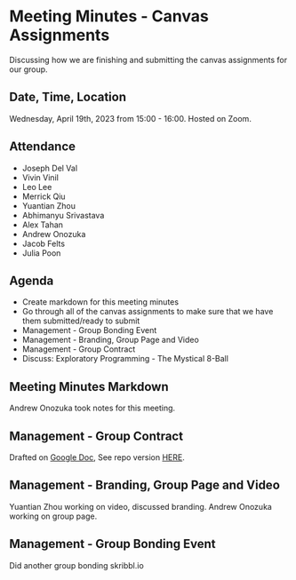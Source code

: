 
# Meeting Minutes - Canvas Assignments

Discussing how we are finishing and submitting the canvas assignments for our group.

## Date, Time, Location

Wednesday, April 19th, 2023 from 15:00 - 16:00. Hosted on Zoom.

## Attendance

* Joseph Del Val
* Vivin Vinil
* Leo Lee
* Merrick Qiu
* Yuantian Zhou
* Abhimanyu Srivastava
* Alex Tahan
* Andrew Onozuka
* Jacob Felts
* Julia Poon

## Agenda

* Create markdown for this meeting minutes
* Go through all of the canvas assignments to make sure that we have them submitted/ready to submit
* Management - Group Bonding Event
* Management - Branding, Group Page and Video
* Management - Group Contract
* Discuss: Exploratory Programming - The Mystical 8-Ball

## Meeting Minutes Markdown

Andrew Onozuka took notes for this meeting.

## Management - Group Contract

Drafted on [Google Doc](https://docs.google.com/document/d/1ZhnDuvXQ2ChbTy8c7idQFXSlmtsmA19WVrVqznDNgFE/edit?usp=sharing),
See repo version [HERE](rules.md).

## Management - Branding, Group Page and Video

Yuantian Zhou working on video, discussed branding.
Andrew Onozuka working on group page.

## Management - Group Bonding Event

Did another group bonding skribbl.io
